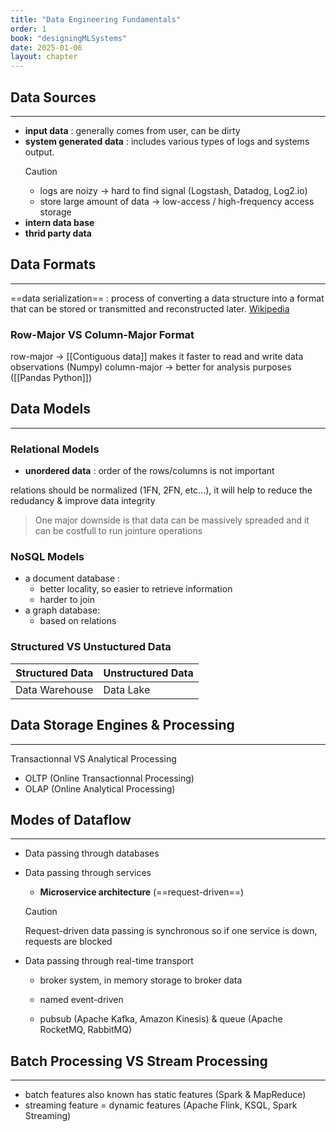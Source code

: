```yaml
---
title: "Data Engineering Fundamentals"
order: 1
book: "designingMLSystems"
date: 2025-01-06
layout: chapter
---
```


## Data Sources
---
- __input data__  : generally comes from user, can be dirty
- __system generated data__ : includes various types of logs and systems output.
	>[!caution] 
	> - logs are noizy -> hard to find signal (Logstash, Datadog, Log2.io)
	> - store large amount of data -> low-access / high-frequency access storage
- __intern data base__
- __thrid party data__



## Data Formats
---
==data serialization== : process of converting a data structure into a format that can be stored or transmitted and reconstructed later. [Wikipedia](https://en.wikipedia.org/wiki/Comparison_of_data-serialization_formats)
### Row-Major VS Column-Major Format
row-major -> [[Contiguous data]] makes it faster to read and write data observations (Numpy)
column-major -> better for analysis purposes ([[Pandas Python]])



## Data Models
---
### Relational Models
- __unordered data__ : order of the rows/columns is not important

relations should be normalized  (1FN, 2FN, etc...), it will help to reduce the redudancy & improve data integrity 

>One major downside is that data can be massively spreaded and it can be costfull to run jointure operations

### NoSQL Models
- a document database : 
	- better locality, so easier to retrieve information
	- harder to join
- a graph database:
	- based on relations

### Structured VS Unstuctured Data
| Structured Data | Unstructured Data |
| --------------- | ----------------- |
| Data Warehouse  | Data Lake         |


## Data Storage Engines & Processing
--- 
Transactionnal VS Analytical Processing
- OLTP (Online Transactionnal Processing)
- OLAP (Online Analytical Processing)

## Modes of Dataflow
---
- Data passing through databases
- Data passing through services
	 - __Microservice architecture__ (==request-driven==)
	
	 >[!caution]
	 > Request-driven data passing is synchronous so if one service is down, requests are blocked
- Data passing through real-time transport
	- broker system, in memory storage to broker data
	
	- named event-driven
	- pubsub (Apache Kafka, Amazon Kinesis) & queue (Apache RocketMQ, RabbitMQ)

## Batch Processing VS Stream Processing
---
- batch features also known has static features (Spark & MapReduce)
- streaming feature = dynamic features (Apache Flink, KSQL, Spark Streaming)
